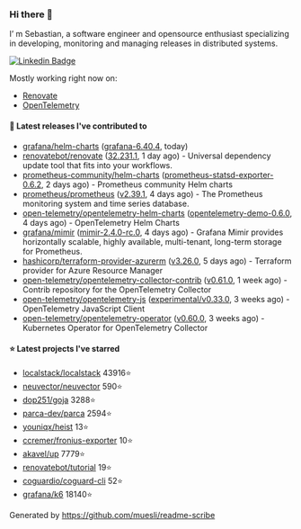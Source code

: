 ### Hi there 👋

I’ m Sebastian, a software engineer and opensource enthusiast specializing in developing, monitoring and managing releases in distributed systems.

[![Linkedin Badge](https://img.shields.io/badge/-LinkedIn-blue?style=flat&logo=Linkedin&logoColor=white&link=https://www.linkedin.com/in/sebastian-poxhofer/)](https://www.linkedin.com/in/sebastian-poxhofer/)

Mostly working right now on:
- [Renovate](https://github.com/renovatebot/renovate)
- [OpenTelemetry](https://github.com/open-telemetry)



#### 🚀 Latest releases I've contributed to

- [grafana/helm-charts](https://github.com/grafana/helm-charts) ([grafana-6.40.4](https://github.com/grafana/helm-charts/releases/tag/grafana-6.40.4), today)
- [renovatebot/renovate](https://github.com/renovatebot/renovate) ([32.231.1](https://github.com/renovatebot/renovate/releases/tag/32.231.1), 1 day ago) - Universal dependency update tool that fits into your workflows.
- [prometheus-community/helm-charts](https://github.com/prometheus-community/helm-charts) ([prometheus-statsd-exporter-0.6.2](https://github.com/prometheus-community/helm-charts/releases/tag/prometheus-statsd-exporter-0.6.2), 2 days ago) - Prometheus community Helm charts
- [prometheus/prometheus](https://github.com/prometheus/prometheus) ([v2.39.1](https://github.com/prometheus/prometheus/releases/tag/v2.39.1), 4 days ago) - The Prometheus monitoring system and time series database.
- [open-telemetry/opentelemetry-helm-charts](https://github.com/open-telemetry/opentelemetry-helm-charts) ([opentelemetry-demo-0.6.0](https://github.com/open-telemetry/opentelemetry-helm-charts/releases/tag/opentelemetry-demo-0.6.0), 4 days ago) - OpenTelemetry Helm Charts
- [grafana/mimir](https://github.com/grafana/mimir) ([mimir-2.4.0-rc.0](https://github.com/grafana/mimir/releases/tag/mimir-2.4.0-rc.0), 4 days ago) - Grafana Mimir provides horizontally scalable, highly available, multi-tenant, long-term storage for Prometheus.
- [hashicorp/terraform-provider-azurerm](https://github.com/hashicorp/terraform-provider-azurerm) ([v3.26.0](https://github.com/hashicorp/terraform-provider-azurerm/releases/tag/v3.26.0), 5 days ago) - Terraform provider for Azure Resource Manager
- [open-telemetry/opentelemetry-collector-contrib](https://github.com/open-telemetry/opentelemetry-collector-contrib) ([v0.61.0](https://github.com/open-telemetry/opentelemetry-collector-contrib/releases/tag/v0.61.0), 1 week ago) - Contrib repository for the OpenTelemetry Collector
- [open-telemetry/opentelemetry-js](https://github.com/open-telemetry/opentelemetry-js) ([experimental/v0.33.0](https://github.com/open-telemetry/opentelemetry-js/releases/tag/experimental%2Fv0.33.0), 3 weeks ago) - OpenTelemetry JavaScript Client
- [open-telemetry/opentelemetry-operator](https://github.com/open-telemetry/opentelemetry-operator) ([v0.60.0](https://github.com/open-telemetry/opentelemetry-operator/releases/tag/v0.60.0), 3 weeks ago) - Kubernetes Operator for OpenTelemetry Collector

#### ⭐ Latest projects I've starred

- [localstack/localstack](https://github.com/localstack/localstack) 43916⭐
- [neuvector/neuvector](https://github.com/neuvector/neuvector) 590⭐
- [dop251/goja](https://github.com/dop251/goja) 3288⭐
- [parca-dev/parca](https://github.com/parca-dev/parca) 2594⭐
- [youniqx/heist](https://github.com/youniqx/heist) 13⭐
- [ccremer/fronius-exporter](https://github.com/ccremer/fronius-exporter) 10⭐
- [akavel/up](https://github.com/akavel/up) 7779⭐
- [renovatebot/tutorial](https://github.com/renovatebot/tutorial) 19⭐
- [coguardio/coguard-cli](https://github.com/coguardio/coguard-cli) 52⭐
- [grafana/k6](https://github.com/grafana/k6) 18140⭐



Generated by https://github.com/muesli/readme-scribe
